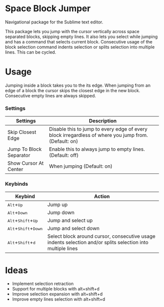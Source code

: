 # Space Block Jumper

Navigational package for the Sublime text editor.

This package lets you jump with the cursor vertically across space separated blocks, skipping empty lines. It also lets you select while jumping and has a command that selects current block. Consecutive usage of the block selection command indents selection or splits selection into multiple lines. This can be cycled.

# Usage
Jumping inside a block takes you to the its edge. When jumping from an edge of a block the cursor skips the closest edge in the new block. Consecutive empty lines are always skipped.

### Settings
Settings | Description
------- | ------
Skip Closest Edge | Disable this to jump to every edge of every block irregardless of where you jump from. (Default: on)
Jump To Block Separator | Enable this to always jump to empty lines. (Default: off)
Show Cursor At Center | When jumping (Default: on)

### Keybinds
Keybind | Action
--------- | ------
<kbd>Alt</kbd>+<kbd>Up</kbd> | Jump up
<kbd>Alt</kbd>+<kbd>Down</kbd> | Jump down
<kbd>Alt</kbd>+<kbd>Shift</kbd>+<kbd>Up</kbd> | Jump and select up
<kbd>Alt</kbd>+<kbd>Shift</kbd>+<kbd>Down</kbd> | Jump and select down
<kbd>Alt</kbd>+<kbd>Shift</kbd>+<kbd>d</kbd> | Select block around cursor, consecutive usage indents selection and/or splits selection into multiple lines

# Ideas
* Implement selection retraction
* Support for multiple blocks with alt+shift+d
* Improve selection expansion with alt+shift+d
* Improve empty lines selection with alt+shift+d
